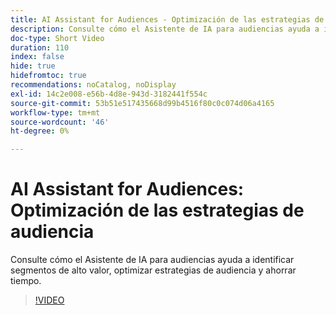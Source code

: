 ```yaml
---
title: AI Assistant for Audiences - Optimización de las estrategias de audiencia
description: Consulte cómo el Asistente de IA para audiencias ayuda a identificar segmentos de alto valor, optimizar estrategias de audiencia y ahorrar tiempo.
doc-type: Short Video
duration: 110
index: false
hide: true
hidefromtoc: true
recommendations: noCatalog, noDisplay
exl-id: 14c2e008-e56b-4d8e-943d-3182441f554c
source-git-commit: 53b51e517435668d99b4516f80c0c074d06a4165
workflow-type: tm+mt
source-wordcount: '46'
ht-degree: 0%

---
```


# AI Assistant for Audiences: Optimización de las estrategias de audiencia

Consulte cómo el Asistente de IA para audiencias ayuda a identificar segmentos de alto valor, optimizar estrategias de audiencia y ahorrar tiempo.

<!-- 62_S508_3442517_109_ai-assistant-for-audiences-optimizing-audience-strategies -->
>[!VIDEO](https://video.tv.adobe.com/v/3458285/?learn=on&enablevpops=true)
